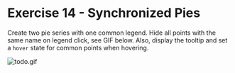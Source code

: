 # Exercise 14 - Synchronized Pies

Create two pie series with one common legend. Hide all points with the same name on legend click, see GIF below. Also, display the tooltip and set a `hover` state for common points when hovering.

![todo.gif](todo.gif)
